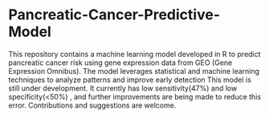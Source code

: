# Pancreatic-Cancer-Predictive-Model
This repository contains a machine learning model developed in R to predict pancreatic cancer risk using gene expression data from GEO (Gene Expression Omnibus). The model leverages statistical and machine learning techniques to analyze patterns and improve early detection
This model is still under development. It currently has low sensitivity(47%) and low specificity(<50%) , and further improvements are being made to reduce this error. Contributions and suggestions are welcome. 
